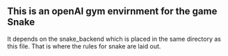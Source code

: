 ## This is an openAI gym envirnment for the game Snake

It depends on the snake_backend which is placed in the same directory as this file. That is where the rules for snake are laid out.
